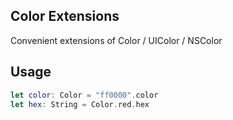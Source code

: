 ## Color Extensions

Convenient extensions of Color / UIColor / NSColor

## Usage

```swift
let color: Color = "ff0000".color
let hex: String = Color.red.hex
```
